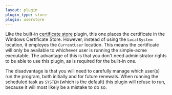 ```yaml
---
layout: plugin
plugin_type: store
plugin: userstore
---
```

Like the built-in [certificate store](/reference/plugins/store/certificatestore) plugin, 
this one places the certificate in the Windows Certificate Store. However, instead of 
using the `LocalSystem` location, it employes the `CurrentUser` location. This means the certificate will only be available to whichever user is running the simple-acme executable. The advantage of this is that you don't need administrator rights to be able to use this plugin, as is required for the built-in one.

The disadvantage is that you will need to carefully manage which user(s) run the program, both
initially and for future renewals. When running the scheduled task as `SYSTEM` (which is the 
default) this plugin will refuse to run, because it will most likely be a mistake to do so.